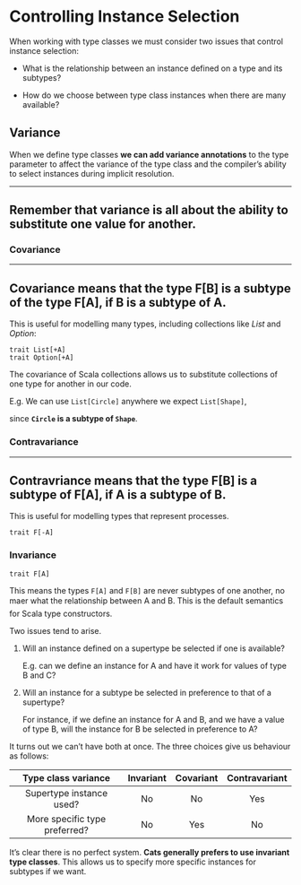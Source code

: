 # Controlling Instance Selection

When working with type classes we must consider two issues that control
instance selection:

- What is the relationship between an instance defined on a type and its
  subtypes?
  
- How do we choose between type class instances when there are many
  available?
  
  
## Variance

When we define type classes **we can add variance annotations** to the type
parameter to affect the variance of the type class and the compiler’s ability to
select instances during implicit resolution.

-----------
Remember that variance is all about the ability
to substitute one value for another.
-----------

### Covariance

----------------------------------
Covariance means that the type F[B] is a subtype of the type F[A],
if B is a subtype of A.
----------------------------------

 This is useful for modelling many types, including collections like
*List* and *Option*:

```$xslt
trait List[+A]
trait Option[+A]
```

The covariance of Scala collections allows us to substitute collections of one
type for another in our code.

E.g. 
We can use `List[Circle]` anywhere we expect `List[Shape]`, 

since **`Circle` is a subtype of `Shape`**.

### Contravariance

--------
Contravriance means that the type F[B] is a subtype of F[A],
if A is a subtype of B.
--------

This is useful for modelling types that represent processes.

```$xslt
trait F[-A]
```

### Invariance

```$xslt
trait F[A]
```

This means the types `F[A]` and `F[B]` are never subtypes of one another, no
maer what the relationship between A and B. This is the default semantics
for Scala type constructors.

Two issues tend to arise.

1. Will an instance defined on a supertype be selected if one is available?
   
   E.g. can we define an instance for A and have it work for values
   of type B and C?
   
2. Will an instance for a subtype be selected in preference to that of a
   supertype?
    
    For instance, if we define an instance for A and B, and we
   have a value of type B, will the instance for B be selected in preference
   to A?
      
It turns out we can’t have both at once. The three choices give us behaviour
as follows:

| **Type class variance** | **Invariant** | **Covariant** |**Contravariant** |
| :---:        |     :---:      |      :---:    |     :---:      |
| Supertype instance used? | No | No | Yes |
| More specific type preferred? | No | Yes | No |

It’s clear there is no perfect system. **Cats generally prefers to use invariant type
classes**. This allows us to specify more specific instances for subtypes if we
want.

  